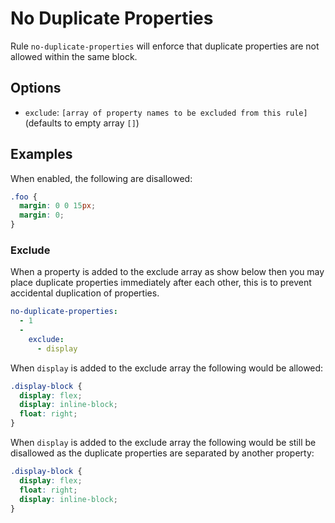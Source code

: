 # No Duplicate Properties

Rule `no-duplicate-properties` will enforce that duplicate properties are not allowed within the same block.

## Options

* `exclude`: `[array of property names to be excluded from this rule]` (defaults to empty array `[]`)


## Examples

When enabled, the following are disallowed:

```scss
.foo {
  margin: 0 0 15px;
  margin: 0;
}
```

### Exclude

When a property is added to the exclude array as show below then you may place duplicate properties immediately after each other, this is to prevent accidental duplication of properties.

```yml
no-duplicate-properties:
  - 1
  -
    exclude:
      - display
```

When `display` is added to the exclude array the following would be allowed:

```scss
.display-block {
  display: flex;
  display: inline-block;
  float: right;
}
```

When `display` is added to the exclude array the following would be still be disallowed as the duplicate properties are separated by another property:

```scss
.display-block {
  display: flex;
  float: right;
  display: inline-block;
}
```
